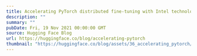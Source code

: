 ```yaml
---
title: Accelerating PyTorch distributed fine-tuning with Intel technologies
description: ""
summary: ""
pubDate: Fri, 19 Nov 2021 00:00:00 GMT
source: Hugging Face Blog
url: https://huggingface.co/blog/accelerating-pytorch
thumbnail: "https://huggingface.co/blog/assets/36_accelerating_pytorch/04_four_nodes.png"
---
```


